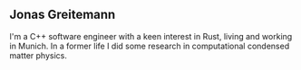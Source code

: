 Jonas Greitemann
----------------

I'm a C++ software engineer with a keen interest in Rust, living and working in Munich. In a former life I did some research in computational condensed matter physics.
